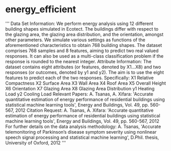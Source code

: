 # energy_efficient
'''
Data Set Information:
We perform energy analysis using 12 different building shapes simulated in Ecotect.
The buildings differ with respect to the glazing area, the glazing area distribution, and the orientation, amongst other parameters.
We simulate various settings as functions of the aforementioned characteristics to obtain 768 building shapes.
The dataset comprises 768 samples and 8 features, aiming to predict two real valued responses.
It can also be used as a multi-class classification problem if the response is rounded to the nearest integer.
Attribute Information:
The dataset contains eight attributes (or features, denoted by X1…X8) and two responses (or outcomes, denoted by y1 and y2).
The aim is to use the eight features to predict each of the two responses.
Specifically:
    X1 Relative Compactness
    X2 Surface Area
    X3 Wall Area
    X4 Roof Area
    X5 Overall Height
    X6 Orientation
    X7 Glazing Area
    X8 Glazing Area Distribution
    y1 Heating Load
    y2 Cooling Load
Relevant Papers:
A. Tsanas, A. Xifara: 'Accurate quantitative estimation of energy performance of residential buildings using statistical machine learning tools', Energy and Buildings, Vol. 49, pp. 560-567, 2012
Citation Request:
A. Tsanas, A. Xifara: 'Accurate quantitative estimation of energy performance of residential buildings using statistical machine learning tools', Energy and Buildings, Vol. 49, pp. 560-567, 2012
For further details on the data analysis methodology:
A. Tsanas, 'Accurate telemonitoring of Parkinson’s disease symptom severity using nonlinear speech signal processing and statistical machine learning', D.Phil. thesis, University of Oxford, 2012
'''
